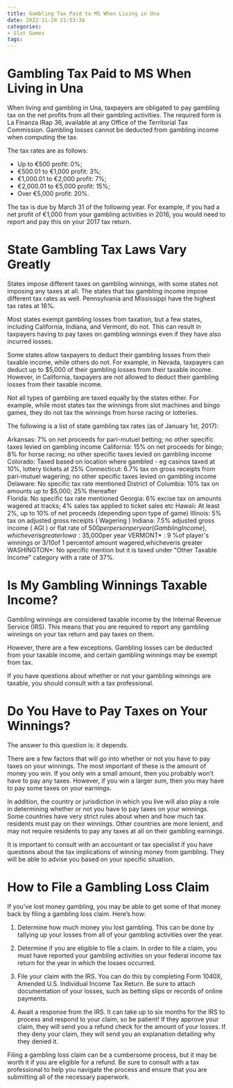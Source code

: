 ```yaml
---
title: Gambling Tax Paid to MS When Living in Una
date: 2022-11-28 21:53:34
categories:
- Slot Games
tags:
---
```



#  Gambling Tax Paid to MS When Living in Una

When living and gambling in Una, taxpayers are obligated to pay gambling tax on the net profits from all their gambling activities. The required form is La Finanza IRap 36, available at any Office of the Territorial Tax Commission. Gambling losses cannot be deducted from gambling income when computing the tax.

The tax rates are as follows:

- Up to €500 profit: 0%;
- €500.01 to €1,000 profit: 3%; 
- €1,000.01 to €2,000 profit: 7%; 
- €2,000.01 to €5,000 profit: 15%; 
- Over €5,000 profit: 20%.

The tax is due by March 31 of the following year. For example, if you had a net profit of €1,000 from your gambling activities in 2016, you would need to report and pay this on your 2017 tax return.

#  State Gambling Tax Laws Vary Greatly

States impose different taxes on gambling winnings, with some states not imposing any taxes at all. The states that tax gambling income impose different tax rates as well. Pennsylvania and Mississippi have the highest tax rates at 16%.

Most states exempt gambling losses from taxation, but a few states, including California, Indiana, and Vermont, do not. This can result in taxpayers having to pay taxes on gambling winnings even if they have also incurred losses.

Some states allow taxpayers to deduct their gambling losses from their taxable income, while others do not. For example, in Nevada, taxpayers can deduct up to $5,000 of their gambling losses from their taxable income. However, in California, taxpayers are not allowed to deduct their gambling losses from their taxable income.

Not all types of gambling are taxed equally by the states either. For example, while most states tax the winnings from slot machines and bingo games, they do not tax the winnings from horse racing or lotteries.

The following is a list of state gambling tax rates (as of January 1st, 2017):

Arkansas: 7% on net proceeds for pari-mutuel betting; no other specific taxes levied on gambling income
California: 15% on net proceeds for bingo; 8% for horse racing; no other specific taxes levied on gambling income 
Colorado: Taxed based on location where gambled - eg casinos taxed at 10%, lottery tickets at 25% 
Connecticut: 6.7% tax on gross receipts from pari-mutuel wagering; no other specific taxes levied on gambling income 
Delaware: No specific tax rate mentioned 
District of Columbia: 10% tax on amounts up to $5,000; 25% thereafter  
Florida: No specific tax rate mentioned 
Georgia: 6% excise tax on amounts wagered at tracks; 4% sales tax applied to ticket sales etc 
Hawaii: At least 2%, up to 10% of net proceeds (depending upon type of game)  Illinois: 5% tax on adjusted gross receipts ( Wagering ) Indiana: 7.5% adjusted gross income ( AGI ) or flat rate of $500 per person per year ( Gambling Income ), whichever is greater  Iowa: 3% state general sales and use tax is imposed plus an additional 1%-6% local option sales and use tax depending upon the county where the bet is placed Kansas: 17 % WAGERING REVENUE collected by state LOUISIANA* : 5 % state general sales and use tax is imposed plus an additional 2 % parish/local option sales and use tax depending upon the parish where the bet is placed MASSACHUSETTS* : No specific mention but it is taxed under "Other Taxable Income" category with a rate of 5.3 % MINNESOTA : 7 .75 % state general sales and use tax is imposed plus an additional .25 % local optional sales and use percentageTax applies to races simulcast into Minnesota from other jurisdictions MISSISSIPPI : 7 % state general sales and usetax is imposed plus an additional 1 % local option salesand usetax dependingupon the county wherethe betis placed NEW JERSEY*: 8 % state general excise duty; 2 % Casino Win Tax ; 3 % Live Dealer Casino Tax ; 3/4of 1 % Other Gambling Houses Tax ; 2 ½ % Sports Wagering Tax ; 10 %Takeout On Horse Racing ORALANDO*: Seminole Tribe 6%; Pari-mutuel Levy 0.25%; slot machines &style electronic games machines( EGMs )at Race Tracks only 0.50%; coin-operated amusement machines( COAMs )&style EGMs everywhere else1%; over 18 years old only 0.50%; food &beverages consumedmust be purchasedfrom Seminole Tribe food service facilities2%; souvenirs &other items soldmust bepurchasedfrom Seminole Tribe gift shops3%. OtherGambling Venues 4%: poker &style tablegames&style cardrooms5%; blackjack&style21game6%, craps7%, roulette8%, baccarat&style9%, keno10%. PENNSYLVANIA : 16 % state gross receiptstax nevada residents maydeducttheirnetlossesfromgamblingup to$5,000per year VERMONT* : 9 %of player's winnings or 3/10of 1 percentof amount wagered,whicheveris greater WASHINGTON*: No specific mention but it is taxed under "Other Taxable Income" category with a rate of 37%.

#  Is My Gambling Winnings Taxable Income?

Gambling winnings are considered taxable income by the Internal Revenue Service (IRS). This means that you are required to report any gambling winnings on your tax return and pay taxes on them.

However, there are a few exceptions. Gambling losses can be deducted from your taxable income, and certain gambling winnings may be exempt from tax.

If you have questions about whether or not your gambling winnings are taxable, you should consult with a tax professional.

#  Do You Have to Pay Taxes on Your Winnings?

The answer to this question is: it depends. 

There are a few factors that will go into whether or not you have to pay taxes on your winnings. The most important of these is the amount of money you win. If you only win a small amount, then you probably won’t have to pay any taxes. However, if you win a larger sum, then you may have to pay some taxes on your earnings.

In addition, the country or jurisdiction in which you live will also play a role in determining whether or not you have to pay taxes on your winnings. Some countries have very strict rules about when and how much tax residents must pay on their winnings. Other countries are more lenient, and may not require residents to pay any taxes at all on their gambling earnings.

It is important to consult with an accountant or tax specialist if you have questions about the tax implications of winning money from gambling. They will be able to advise you based on your specific situation.

#  How to File a Gambling Loss Claim

If you’ve lost money gambling, you may be able to get some of that money back by filing a gambling loss claim. Here’s how:

1. Determine how much money you lost gambling. This can be done by tallying up your losses from all of your gambling activities over the year.

2. Determine if you are eligible to file a claim. In order to file a claim, you must have reported your gambling activities on your federal income tax return for the year in which the losses occurred.

3. File your claim with the IRS. You can do this by completing Form 1040X, Amended U.S. Individual Income Tax Return. Be sure to attach documentation of your losses, such as betting slips or records of online payments.

4. Await a response from the IRS. It can take up to six months for the IRS to process and respond to your claim, so be patient! If they approve your claim, they will send you a refund check for the amount of your losses. If they deny your claim, they will send you an explanation detailing why they denied it.

Filing a gambling loss claim can be a cumbersome process, but it may be worth it if you are eligible for a refund. Be sure to consult with a tax professional to help you navigate the process and ensure that you are submitting all of the necessary paperwork.